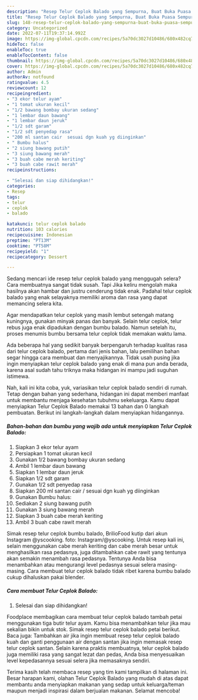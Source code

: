 ```yaml
---
description: "Resep Telur Ceplok Balado yang Sempurna, Buat Buka Puasa Sempurna"
title: "Resep Telur Ceplok Balado yang Sempurna, Buat Buka Puasa Sempurna"
slug: 148-resep-telur-ceplok-balado-yang-sempurna-buat-buka-puasa-sempurna
category: Uncategorized
date: 2022-07-11T19:37:14.992Z
image: https://img-global.cpcdn.com/recipes/5a70dc3027d10486/680x482cq70/telur-ceplok-balado-foto-resep-utama.jpg
hideToc: false
enableToc: true
enableTocContent: false
thumbnail: https://img-global.cpcdn.com/recipes/5a70dc3027d10486/680x482cq70/telur-ceplok-balado-foto-resep-utama.jpg
cover: https://img-global.cpcdn.com/recipes/5a70dc3027d10486/680x482cq70/telur-ceplok-balado-foto-resep-utama.jpg
author: Admin
authorAv: notfound
ratingvalue: 4.5
reviewcount: 12
recipeingredient:
- "3 ekor telur ayam"
- "1 tomat ukuran kecil"
- "1/2 bawang bombay ukuran sedang"
- "1 lembar daun bawang"
- "1 lembar daun jeruk"
- "1/2 sdt garam"
- "1/2 sdt penyedap rasa"
- "200 ml santan cair  sesuai dgn kuah yg diinginkan"
- " Bumbu halus"
- "2 siung bawang putih"
- "3 siung bawang merah"
- "3 buah cabe merah keriting"
- "3 buah cabe rawit merah"
recipeinstructions:

- "Selesai dan siap dihidangkan!"
categories:
- Resep
tags:
- telur
- ceplok
- balado

katakunci: telur ceplok balado 
nutrition: 103 calories
recipecuisine: Indonesian
preptime: "PT13M"
cooktime: "PT58M"
recipeyield: "1"
recipecategory: Dessert

---
```



Sedang mencari ide resep telur ceplok balado yang menggugah selera? Cara membuatnya sangat tidak susah. Tapi Jika keliru mengolah maka hasilnya akan hambar dan justru cenderung tidak enak. Padahal telur ceplok balado yang enak selayaknya memiliki aroma dan rasa yang dapat memancing selera kita.


Agar mendapatkan telur ceplok yang masih lembut setengah matang kuningnya, gunakan minyak panas dan banyak. Selain telur ceplok, telur rebus juga enak dipadukan dengan bumbu balado. Namun setelah itu, proses menumis bumbu bersama telur ceplok tidak memakan waktu lama.

Ada beberapa hal yang sedikit banyak berpengaruh terhadap kualitas rasa dari telur ceplok balado, pertama dari jenis bahan, lalu pemilihan bahan segar hingga cara membuat dan menyajikannya. Tidak usah pusing jika ingin menyiapkan telur ceplok balado yang enak di mana pun anda berada, karena asal sudah tahu triknya maka hidangan ini mampu jadi suguhan istimewa.


Nah, kali ini kita coba, yuk, variasikan telur ceplok balado sendiri di rumah. Tetap dengan bahan yang sederhana, hidangan ini dapat memberi manfaat untuk membantu menjaga kesehatan tubuhmu sekeluarga. Kamu dapat menyiapkan Telur Ceplok Balado memakai 13 bahan dan 0 langkah pembuatan. Berikut ini langkah-langkah dalam menyiapkan hidangannya.

<!--inarticleads1-->

##### Bahan-bahan dan bumbu yang wajib ada untuk menyiapkan Telur Ceplok Balado:

1. Siapkan 3 ekor telur ayam
1. Persiapkan 1 tomat ukuran kecil
1. Gunakan 1/2 bawang bombay ukuran sedang
1. Ambil 1 lembar daun bawang
1. Siapkan 1 lembar daun jeruk
1. Siapkan 1/2 sdt garam
1. Gunakan 1/2 sdt penyedap rasa
1. Siapkan 200 ml santan cair / sesuai dgn kuah yg diinginkan
1. Gunakan  Bumbu halus:
1. Sediakan 2 siung bawang putih
1. Gunakan 3 siung bawang merah
1. Siapkan 3 buah cabe merah keriting
1. Ambil 3 buah cabe rawit merah


Simak resep telur ceplok bumbu balado, BrilioFood kutip dari akun Instagram @yscooking. foto: Instagram/@yscooking. Untuk resep kali ini, selain menggunakan cabe merah keriting dan cabe merah besar untuk menghasilkan rasa pedasnya, juga ditambahkan cabe rawit yang tentunya akan semakin menambah rasa pedasnya. Tentunya Anda bisa menambahkan atau mengurangi level pedasnya sesuai selera masing-masing. Cara membuat telur ceplok balado tidak ribet karena bumbu balado cukup dihaluskan pakai blender. 

<!--inarticleads2-->

##### Cara membuat Telur Ceplok Balado:


1. Selesai dan siap dihidangkan!

Foodplace membagikan cara membuat telur ceplok balado tambah petai menggunakan tiga butir telur ayam. Kamu bisa menambahkan telur jika mau sekalian bikin untuk stok. Simak resep telur ceplok balado petai berikut. Baca juga: Tambahkan air jika ingin membuat resep telur ceplok balado kuah dan ganti penggunaan air dengan santan jika ingin memasak resep telur ceplok santan. Selain karena praktis membuatnya, telur ceplok balado juga memiliki rasa yang sangat lezat dan pedas, Anda bisa menyesuaikan level kepedasannya sesuai selera jika memasaknya sendiri. 

Terima kasih telah membaca resep yang tim kami tampilkan di halaman ini. Besar harapan kami, olahan Telur Ceplok Balado yang mudah di atas dapat membantu anda menyiapkan makanan yang sedap untuk keluarga/teman maupun menjadi inspirasi dalam berjualan makanan. Selamat mencoba!

